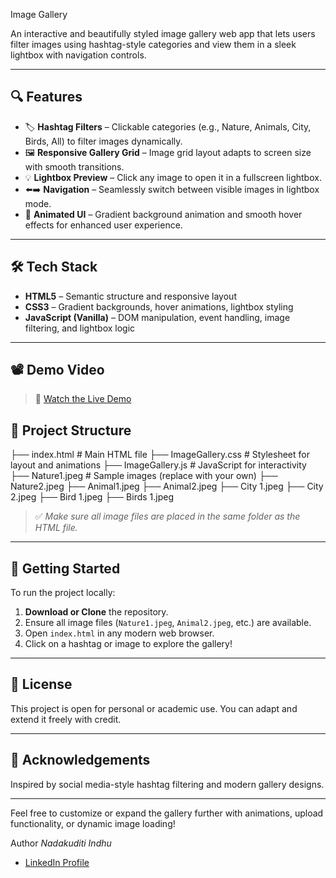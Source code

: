  Image Gallery

An interactive and beautifully styled image gallery web app that lets users filter images using hashtag-style categories and view them in a sleek lightbox with navigation controls.

---

## 🔍 Features

- 🏷️ **Hashtag Filters** – Clickable categories (e.g., Nature, Animals, City, Birds, All) to filter images dynamically.
- 🖼️ **Responsive Gallery Grid** – Image grid layout adapts to screen size with smooth transitions.
- 💡 **Lightbox Preview** – Click any image to open it in a fullscreen lightbox.
- ⬅️➡️ **Navigation** – Seamlessly switch between visible images in lightbox mode.
- 🎨 **Animated UI** – Gradient background animation and smooth hover effects for enhanced user experience.

---

## 🛠️ Tech Stack

- **HTML5** – Semantic structure and responsive layout
- **CSS3** – Gradient backgrounds, hover animations, lightbox styling
- **JavaScript (Vanilla)** – DOM manipulation, event handling, image filtering, and lightbox logic

---
## 📽️ Demo Video

> 🎥 [Watch the Live Demo](https://your-demo-link.com)

## 📂 Project Structure
├── index.html # Main HTML file
├── ImageGallery.css # Stylesheet for layout and animations
├── ImageGallery.js # JavaScript for interactivity
├── Nature1.jpeg # Sample images (replace with your own)
├── Nature2.jpeg
├── Animal1.jpeg
├── Animal2.jpeg
├── City 1.jpeg
├── City 2.jpeg
├── Bird 1.jpeg
├── Birds 1.jpeg

> ✅ *Make sure all image files are placed in the same folder as the HTML file.*

---

## 🚀 Getting Started

To run the project locally:

1. **Download or Clone** the repository.
2. Ensure all image files (`Nature1.jpeg`, `Animal2.jpeg`, etc.) are available.
3. Open `index.html` in any modern web browser.
4. Click on a hashtag or image to explore the gallery!

---

## 📃 License

This project is open for personal or academic use. You can adapt and extend it freely with credit.

---

## 🙌 Acknowledgements

Inspired by social media-style hashtag filtering and modern gallery designs.

---

Feel free to customize or expand the gallery further with animations, upload functionality, or dynamic image loading!

Author
*Nadakuditi Indhu*  
- [LinkedIn Profile](https://www.linkedin.com/in/nadakuditi-indhu-6ab82029a/)




